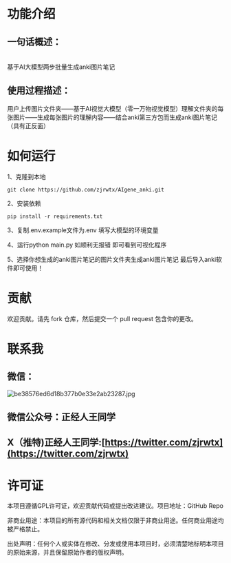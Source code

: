 <a name="j9n9A"></a>
# 功能介绍
<a name="DZQgZ"></a>
## 一句话概述：
<br />基于AI大模型两步批量生成anki图片笔记

<a name="Fiblm"></a>
## 使用过程描述：

用户上传图片文件夹——基于AI视觉大模型（零一万物视觉模型）理解文件夹的每张图片——生成每张图片的理解内容——结合anki第三方包而生成anki图片笔记（具有正反面）


<a name="qJAeC"></a>
# 如何运行

1、克隆到本地
```git
git clone https://github.com/zjrwtx/AIgene_anki.git
```


2、安装依赖
```git
pip install -r requirements.txt
```

3、复制.env.example文件为.env 填写大模型的环境变量

4、运行python main.py 如顺利无报错 即可看到可视化程序

5、选择你想生成的anki图片笔记的图片文件夹生成anki图片笔记 最后导入anki软件即可使用！


<a name="IJskk"></a>
# 贡献
欢迎贡献。请先 fork 仓库，然后提交一个 pull request 包含你的更改。

<a name="Pmx73"></a>
# 联系我
<a name="JJrxw"></a>
## 微信：
![be38576ed6d18b377b0e33e2ab23287.jpg](https://cdn.nlark.com/yuque/0/2024/jpeg/22859856/1713801106282-084526ce-0fd6-4d96-abd2-d09fc753c44f.jpeg#averageHue=%23526676&clientId=u7b5f5d88-e731-4&from=paste&height=228&id=u07ace908&originHeight=1296&originWidth=950&originalType=binary&ratio=1.5&rotation=0&showTitle=false&size=126795&status=done&style=none&taskId=u84aaf0d3-76b9-48cc-a852-03b84990e1f&title=&width=167.3333740234375)
<a name="fnnsF"></a>
## 微信公众号：正经人王同学

<a name="G3YLX"></a>
## X（推特)正经人王同学:[https://twitter.com/zjrwtx](https://twitter.com/zjrwtx)
<a name="YcYIy"></a>
# 许可证
本项目遵循GPL许可证，欢迎贡献代码或提出改进建议。项目地址：GitHub Repo

非商业用途：本项目的所有源代码和相关文档仅限于非商业用途。任何商业用途均被严格禁止。

出处声明：任何个人或实体在修改、分发或使用本项目时，必须清楚地标明本项目的原始来源，并且保留原始作者的版权声明。
